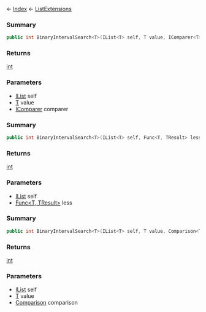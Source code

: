 ← [Index](Api-Index) ← [ListExtensions](System.Collections.Generic.ListExtensions)

### Summary

```csharp
public int BinaryIntervalSearch<T>(IList<T> self, T value, IComparer<T> comparer)
```

### Returns

[int](https://docs.microsoft.com/en-us/dotnet/api/system.int32?view=netframework-4.6)

### Parameters

* [IList<T>](https://docs.microsoft.com/en-us/dotnet/api/system.collections.generic.ilist?view=netframework-4.6) self
* [T]() value
* [IComparer<T>](https://docs.microsoft.com/en-us/dotnet/api/system.collections.generic.icomparer?view=netframework-4.6) comparer
### Summary

```csharp
public int BinaryIntervalSearch<T>(IList<T> self, Func<T, TResult> less)
```

### Returns

[int](https://docs.microsoft.com/en-us/dotnet/api/system.int32?view=netframework-4.6)

### Parameters

* [IList<T>](https://docs.microsoft.com/en-us/dotnet/api/system.collections.generic.ilist?view=netframework-4.6) self
* [Func<T, TResult>](https://docs.microsoft.com/en-us/dotnet/api/system.func?view=netframework-4.6) less
### Summary

```csharp
public int BinaryIntervalSearch<T>(IList<T> self, T value, Comparison<T> comparison)
```

### Returns

[int](https://docs.microsoft.com/en-us/dotnet/api/system.int32?view=netframework-4.6)

### Parameters

* [IList<T>](https://docs.microsoft.com/en-us/dotnet/api/system.collections.generic.ilist?view=netframework-4.6) self
* [T]() value
* [Comparison<T>](https://docs.microsoft.com/en-us/dotnet/api/system.comparison?view=netframework-4.6) comparison
